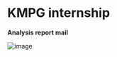 # KMPG internship

__Analysis report mail__

![image](https://user-images.githubusercontent.com/62024355/110336938-5d3b4500-804b-11eb-8308-5af64322d5df.png)

